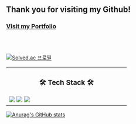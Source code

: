 <h2>Thank you for visiting my Github!</h2>

### [Visit my Portfolio](https://accessible-check-7ef.notion.site/360afa92c7ff46f4907f9610d787b513)

<br>
<br>

[![Solved.ac 프로필](http://mazassumnida.wtf/api/v2/generate_badge?boj=zzfast)](https://solved.ac/zzfast)







<table>
<tr>

<td valign="top" width="50%">
<h3 align="center">🛠 Tech Stack 🛠</h3>



<img src="https://img.shields.io/badge/Java-007396?style=flat-square&logo=Java&logoColor=white"/>
<img src="https://img.shields.io/badge/SpringBoot-6DB33F?style=flat-square&logo=Spring&logoColor=white"/>
<img src="https://img.shields.io/badge/IntelliJ-000000?style=flat-square&logo=IntelliJ%20IDEA&logoColor=white"/>




</tr>
</table> 

[![Anurag's GitHub stats](https://github-readme-stats.vercel.app/api?username=CodingMasterLSW)](https://github.com/anuraghazra/github-readme-stats)
